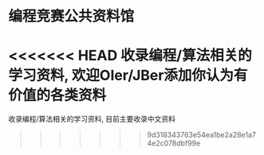 # 编程竞赛公共资料馆

<<<<<<< HEAD
收录编程/算法相关的学习资料, 欢迎OIer/JBer添加你认为有价值的各类资料
=======
收录编程/算法相关的学习资料, 目前主要收录中文资料
>>>>>>> 9d318343763e54ea1be2a28e1a74e2c078dbf99e
